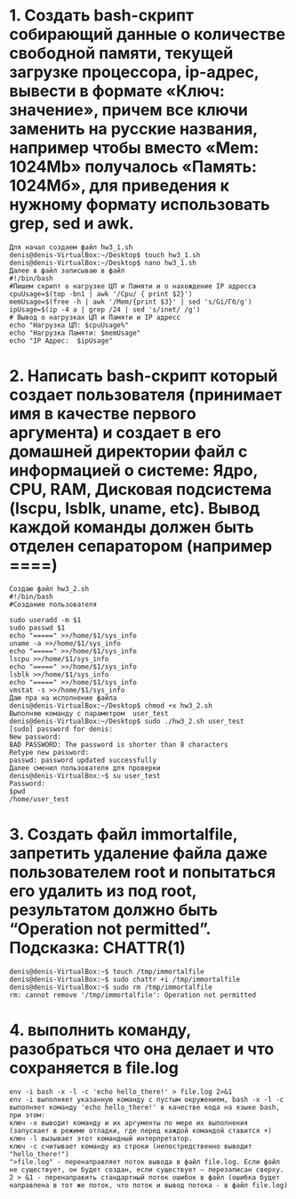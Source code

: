 # 1. Создать bash-скрипт собирающий данные о количестве свободной памяти, текущей загрузке процессора, ip-адрес, вывести в формате «Ключ: значение», причем все ключи заменить на русские названия, например чтобы вместо «Mem: 1024Mb» получалось «Память: 1024Мб», для приведения к нужному формату использовать grep, sed и awk.
```
Для начал создаем файл hw3_1.sh
denis@denis-VirtualBox:~/Desktop$ touch hw3_1.sh
denis@denis-VirtualBox:~/Desktop$ nano hw3_1.sh
Далее в файл записываю в файл
#!/bin/bash
#Пишем скрипт о нагрузке ЦП и Памяти и о нахождение IP адресса
cpuUsage=$(top -bn1 | awk '/Cpu/ { print $2}')
memUsage=$(free -h | awk '/Mem/{print $3}' | sed 's/Gi/Гб/g')
ipUsage=$(ip -4 a | grep /24 | sed 's/inet/ /g')
# Вывод о нагрузках ЦП и Памяти и IP адресс
echo "Нагрузка ЦП: $cpuUsage%"
echo "Нагрузка Памяти: $memUsage"
echo "IP Адрес:  $ipUsage"
```

# 2. Написать bash-скрипт который создает пользователя (принимает имя в качестве первого аргумента) и создает в его домашней директории файл с информацией о системе: Ядро, CPU, RAM, Дисковая подсистема (lscpu, lsblk, uname, etc). Вывод каждой команды должен быть отделен сепаратором (например ====)
```
Создаю файл hw3_2.sh
#!/bin/bash
#Создание пользователя

sudo useradd -m $1
sudo passwd $1
echo "=====" >>/home/$1/sys_info
uname -a >>/home/$1/sys_info
echo "=====" >>/home/$1/sys_info
lscpu >>/home/$1/sys_info
echo "=====" >>/home/$1/sys_info
lsblk >>/home/$1/sys_info
echo "=====" >>/home/$1/sys_info
vmstat -s >>/home/$1/sys_info
Даю пра на исполнение файла
denis@denis-VirtualBox:~/Desktop$ chmod +x hw3_2.sh 
Выполняю команду с параметром  user_test
denis@denis-VirtualBox:~/Desktop$ sudo ./hw3_2.sh user_test
[sudo] password for denis: 
New password: 
BAD PASSWORD: The password is shorter than 8 characters
Retype new password: 
passwd: password updated successfully
Далее сменил пользователя для проверки 
denis@denis-VirtualBox:~$ su user_test
Password:
$pwd
/home/user_test
```
# 3. Cоздать файл immortalfile, запретить удаление файла даже пользователем root и попытаться его удалить из под root, результатом должно быть “Operation not permitted”. Подсказка: CHATTR(1)
```
denis@denis-VirtualBox:~$ touch /tmp/immortalfile 
denis@denis-VirtualBox:~$ sudo chattr +i /tmp/immortalfile 
denis@denis-VirtualBox:~$ sudo rm /tmp/immortalfile
rm: cannot remove '/tmp/immortalfile': Operation not permitted
```

# 4. выполнить команду, разобраться что она делает и что сохраняется в file.log
```
env -i bash -x -l -c 'echo hello_there!' > file.log 2>&1
env -i выполняет указанную команду с пустым окружением, bash -x -l -c выполняет команду 'echo hello_there!' в качестве кода на языке bash, при этом:
ключ -x выводит команду и их аргументы по мере их выполнения (запускает в режиме отладки, где перед каждой командой ставится +)
ключ -l вызывает этот командный интерпретатор.
ключ -с считывает команду из строки (непостредственно выводит "hello_there!")
">file.log" - перенаправляет поток вывода в файл file.log. Если файл не существует, он будет создан, если существует — перезаписан сверху.
2 > &1 - перенаправить стандартный поток ошибок в файл (ошибка будет направлена ​​в тот же поток, что поток и вывод потока - в файл file.log)
```